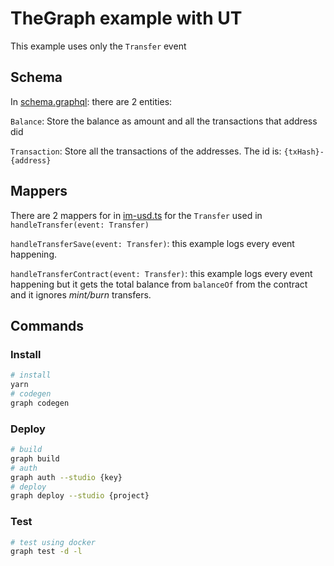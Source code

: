 # TheGraph example with UT

This example uses only the `Transfer` event

## Schema

In [schema.graphql](./schema.graphql): there are 2 entities:

`Balance`: Store the balance as amount and all the transactions that address did

`Transaction`: Store all the transactions of the addresses. The id is: `{txHash}-{address}`

## Mappers

 There are 2 mappers for in [im-usd.ts](./src/im-usd.ts) for the `Transfer` used in `handleTransfer(event: Transfer)`

`handleTransferSave(event: Transfer)`: this example logs every event happening.

`handleTransferContract(event: Transfer)`: this example logs every event happening but it gets the total balance from `balanceOf` from the contract and it ignores *mint/burn* transfers.

## Commands

### Install

```bash
# install
yarn
# codegen
graph codegen
```

### Deploy

```bash
# build
graph build
# auth
graph auth --studio {key}
# deploy
graph deploy --studio {project}
```

### Test

```bash
# test using docker
graph test -d -l
```
